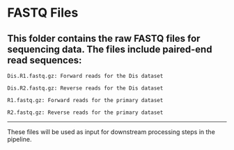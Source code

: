 # FASTQ Files
This folder contains the raw FASTQ files for sequencing data. The files include paired-end read sequences:
---
```
Dis.R1.fastq.gz: Forward reads for the Dis dataset

Dis.R2.fastq.gz: Reverse reads for the Dis dataset

R1.fastq.gz: Forward reads for the primary dataset

R2.fastq.gz: Reverse reads for the primary dataset
```
---
These files will be used as input for downstream processing steps in the pipeline.
